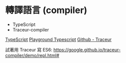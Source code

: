 # 轉譯語言 (compiler)

* TypeScript
* Traceur-compiler

[TypeScript](http://www.typescriptlang.org)
[Playground Typescript](http://www.typescriptlang.org/Playground)
[Github - Traceur](https://github.com/google/traceur-compiler)

試著用 Traceur 寫 ES6: https://google.github.io/traceur-compiler/demo/repl.html#
